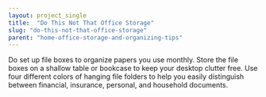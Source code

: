 ```yaml
---
layout: project_single
title:  "Do This Not That Office Storage"
slug: "do-this-not-that-office-storage"
parent: "home-office-storage-and-organizing-tips"
---
```

Do set up file boxes to organize papers you use monthly. Store the file boxes on a shallow table or bookcase to keep your desktop clutter free. Use four different colors of hanging file folders to help you easily distinguish between financial, insurance, personal, and household documents.